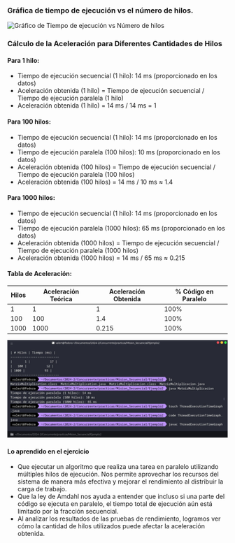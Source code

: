### Gráfica de tiempo de ejecución vs el número de hilos.
![Gráfico de Tiempo de ejecución vs Número de hilos](https://quickchart.io/chart?c=%7B%0A%20%20%22type%22%3A%20%22line%22%2C%0A%20%20%22data%22%3A%20%7B%0A%20%20%20%20%22labels%22%3A%20%5B%221%22%2C%20%22100%22%2C%20%221000%22%5D%2C%0A%20%20%20%20%22datasets%22%3A%20%5B%0A%20%20%20%20%20%20%7B%0A%20%20%20%20%20%20%20%20%22label%22%3A%20%22Tiempo%20de%20ejecuci%C3%B3n%22%2C%0A%20%20%20%20%20%20%20%20%22data%22%3A%20%5B14%2C%2010%2C%2065%5D%2C%0A%20%20%20%20%20%20%20%20%22fill%22%3A%20false%2C%0A%20%20%20%20%20%20%20%20%22borderColor%22%3A%20%22rgb(75%2C%20192%2C%20219)%22%2C%0A%20%20%20%20%20%20%20%20%22lineTension%22%3A%200.1%0A%20%20%20%20%20%20%7D%0A%20%20%20%20%5D%0A%20%20%7D%2C%0A%20%20%22options%22%3A%20%7B%0A%20%20%20%20%22scales%22%3A%20%7B%0A%20%20%20%20%20%20%22yAxes%22%3A%20%5B%0A%20%20%20%20%20%20%20%20%7B%0A%20%20%20%20%20%20%20%20%20%20%22scaleLabel%22%3A%20%7B%0A%20%20%20%20%20%20%20%20%20%20%20%20%22display%22%3A%20true%2C%0A%20%20%20%20%20%20%20%20%20%20%20%20%22labelString%22%3A%20%22Tiempo%20de%20ejecuci%C3%B3n%20(ms)%22%0A%20%20%20%20%20%20%20%20%20%20%7D%0A%20%20%20%20%20%20%20%20%7D%0A%20%20%20%20%20%20%5D%0A%20%20%20%20%7D%0A%20%20%7D%0A%7D)

### Cálculo de la Aceleración para Diferentes Cantidades de Hilos

#### Para 1 hilo:
- Tiempo de ejecución secuencial (1 hilo): 14 ms (proporcionado en los datos)
- Aceleración obtenida (1 hilo) = Tiempo de ejecución secuencial / Tiempo de ejecución paralela (1 hilo)
- Aceleración obtenida (1 hilo) = 14 ms / 14 ms = 1

#### Para 100 hilos:
- Tiempo de ejecución secuencial (1 hilo): 14 ms (proporcionado en los datos)
- Tiempo de ejecución paralela (100 hilos): 10 ms (proporcionado en los datos)
- Aceleración obtenida (100 hilos) = Tiempo de ejecución secuencial / Tiempo de ejecución paralela (100 hilos)
- Aceleración obtenida (100 hilos) = 14 ms / 10 ms ≈ 1.4

#### Para 1000 hilos:
- Tiempo de ejecución secuencial (1 hilo): 14 ms (proporcionado en los datos)
- Tiempo de ejecución paralela (1000 hilos): 65 ms (proporcionado en los datos)
- Aceleración obtenida (1000 hilos) = Tiempo de ejecución secuencial / Tiempo de ejecución paralela (1000 hilos)
- Aceleración obtenida (1000 hilos) = 14 ms / 65 ms ≈ 0.215

#### Tabla de Aceleración:

| Hilos | Aceleración Teórica | Aceleración Obtenida | % Código en Paralelo |
|-------|----------------------|----------------------|----------------------|
| 1     | 1                    | 1                    | 100%                 |
| 100   | 100                  | 1.4                  | 100%                 |
| 1000  | 1000                 | 0.215                | 100%                 |

![Muestra los resultados obtenidos en la terminal al ejecutar el programa.](captura.jpeg)

#### Lo aprendido en el ejercicio
- Que ejecutar un algoritmo que realiza una tarea en paralelo utilizando múltiples hilos de ejecución. Nos permite aprovechar los recursos del sistema de manera más efectiva y mejorar el rendimiento al distribuir la carga de trabajo.
- Que la ley de Amdahl nos ayuda a entender que incluso si una parte del código se ejecuta en paralelo, el tiempo total de ejecución aún está limitado por la fracción secuencial.
- Al analizar los resultados de las pruebas de rendimiento, logramos ver cómo la cantidad de hilos utilizados puede afectar la aceleración obtenida.
